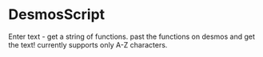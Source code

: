 # DesmosScript

Enter text - get a string of functions.
past the functions on desmos and get the text!
currently supports only A-Z characters.
